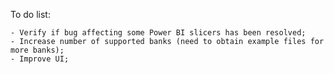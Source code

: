 To do list:

    - Verify if bug affecting some Power BI slicers has been resolved;
    - Increase number of supported banks (need to obtain example files for more banks);
    - Improve UI;

